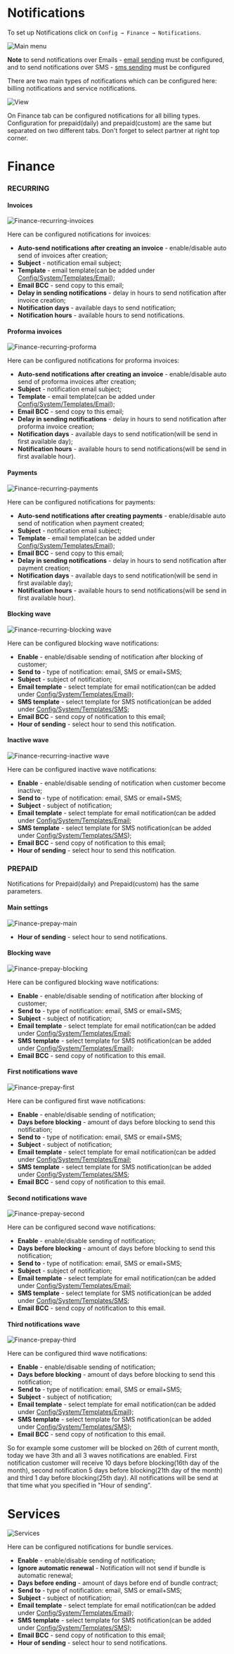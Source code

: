 Notifications
=============

To set up Notifications click on `Config → Finance → Notifications`.

![Main menu](icon.png)

**Note** to send notifications over Emails - [email sending](../../main_configuration/email_config/email_config.md) must be configured, and to send notifications over SMS - [sms sending](../../main_configuration/sms_config/sms_config.md) must be configured

There are two main types of notifications which can be configured here: billing notifications and service notifications.

![View](header.png)

On Finance tab can be configured notifications for all billing types. Configuration for prepaid(daily) and prepaid(custom) are the same but separated on two different tabs. Don't forget to select partner at right top corner.

# **Finance**

### RECURRING
#### Invoices
![Finance-recurring-invoices](finance_recurring_invoices.png)

Here can be configured notifications for invoices:

* **Auto-send notifications after creating an invoice** - enable/disable auto send of invoices after creation;
* **Subject** - notification email subject;
* **Template** - email template(can be added under [Config/System/Templates/Email](../../system/templates/templates.md));
* **Email BCC** - send copy to this email;
* **Delay in sending notifications** - delay in hours to send notification after invoice creation;
* **Notification days** - available days to send notification;
* **Notification hours** - available hours to send notifications.

#### Proforma invoices
![Finance-recurring-proforma](finance_recurring_proforma.png)

Here can be configured notifications for proforma invoices:

* **Auto-send notifications after creating an invoice** - enable/disable auto send of proforma invoices after creation;
* **Subject** - notification email subject;
* **Template** - email template(can be added under [Config/System/Templates/Email](../../system/templates/templates.md));
* **Email BCC** - send copy to this email;
* **Delay in sending notifications** - delay in hours to send notification after proforma invoice creation;
* **Notification days** - available days to send notification(will be send in first available day);
* **Notification hours** - available hours to send notifications(will be send in first available hour).

#### Payments
![Finance-recurring-payments](finance_recurring_payments.png)

Here can be configured notifications for payments:

* **Auto-send notifications after creating payments** - enable/disable auto send of notification when payment created;
* **Subject** - notification email subject;
* **Template** - email template(can be added under [Config/System/Templates/Email](../../system/templates/templates.md));
* **Email BCC** - send copy to this email;
* **Delay in sending notifications** - delay in hours to send notification after payment creation;
* **Notification days** - available days to send notification(will be send in first available day);
* **Notification hours** - available hours to send notifications(will be send in first available hour).

#### Blocking wave

![Finance-recurring-blocking wave](finance_recurring_blocking.png)

Here can be configured blocking wave notifications:

* **Enable** - enable/disable sending of notification after blocking of customer;
* **Send to** - type of notification: email, SMS or email+SMS;
* **Subject** - subject of notification;
* **Email template** - select template for email notification(can be added under [Config/System/Templates/Email](../../system/templates/templates.md));
* **SMS template** - select template for SMS notification(can be added under [Config/System/Templates/SMS](../../system/templates/templates.md);
* **Email BCC** - send copy of notification to this email;
* **Hour of sending** - select hour to send this notification.

#### Inactive wave

![Finance-recurring-inactive wave](finance_recurring_inactive.png)

Here can be configured inactive wave notifications:

* **Enable** - enable/disable sending of notification when customer become inactive;
* **Send to** - type of notification: email, SMS or email+SMS;
* **Subject** - subject of notification;
* **Email template** - select template for email notification(can be added under [Config/System/Templates/Email](../../system/templates/templates.md);
* **SMS template** - select template for SMS notification(can be added under [Config/System/Templates/SMS](../../system/templates/templates.md));
* **Email BCC** - send copy of notification to this email;
* **Hour of sending** - select hour to send this notification.


### PREPAID

Notifications for Prepaid(daily) and Prepaid(custom) has the same parameters.

#### Main settings
![Finance-prepay-main](prepay_main.png)

* **Hour of sending** - select hour to send notifications.

#### Blocking wave
![Finance-prepay-blocking](prepay_blocking_wave.png)

Here can be configured blocking wave notifications:

* **Enable** - enable/disable sending of notification after blocking of customer;
* **Send to** - type of notification: email, SMS or email+SMS;
* **Subject** - subject of notification;
* **Email template** - select template for email notification(can be added under [Config/System/Templates/Email](../../system/templates/templates.md);
* **SMS template** - select template for SMS notification(can be added under [Config/System/Templates/Email](../../system/templates/templates.md));
* **Email BCC** - send copy of notification to this email.

#### First notifications wave
![Finance-prepay-first](prepay_first.png)

Here can be configured first wave notifications:

* **Enable** - enable/disable sending of notification;
* **Days before blocking** - amount of days before blocking to send this notification;
* **Send to** - type of notification: email, SMS or email+SMS;
* **Subject** - subject of notification;
* **Email template** - select template for email notification(can be added under [Config/System/Templates/Email](../../system/templates/templates.md);
* **SMS template** - select template for SMS notification(can be added under [Config/System/Templates/SMS](../../system/templates/templates.md);
* **Email BCC** - send copy of notification to this email.

#### Second notifications wave
![Finance-prepay-second](prepay_second.png)

Here can be configured second wave notifications:

* **Enable** - enable/disable sending of notification;
* **Days before blocking** - amount of days before blocking to send this notification;
* **Send to** - type of notification: email, SMS or email+SMS;
* **Subject** - subject of notification;
* **Email template** - select template for email notification(can be added under [Config/System/Templates/Email](../../system/templates/templates.md);
* **SMS template** - select template for SMS notification(can be added under [Config/System/Templates/SMS](../../system/templates/templates.md);
* **Email BCC** - send copy of notification to this email.

#### Third notifications wave
![Finance-prepay-third](prepay_third.png)

Here can be configured third wave notifications:

* **Enable** - enable/disable sending of notification;
* **Days before blocking** - amount of days before blocking to send this notification;
* **Send to** - type of notification: email, SMS or email+SMS;
* **Subject** - subject of notification;
* **Email template** - select template for email notification(can be added under [Config/System/Templates/Email](../../system/templates/templates.md));
* **SMS template** - select template for SMS notification(can be added under [Config/System/Templates/SMS](../../system/templates/templates.md));
* **Email BCC** - send copy of notification to this email.

So for example some customer will be blocked on 26th of current month, today we have 3th and all 3 waves notifications are enabled. First notification customer will receive 10 days before blocking(16th day of the month), second notification 5 days before blocking(21th day of the month) and third 1 day before blocking(25th day). All notifications will be send at that time what you specified in "Hour of sending".


# **Services**

![Services](services_bundles.png)

Here can be configured notifications for bundle services.

* **Enable** - enable/disable sending of notification;
* **Ignore automatic renewal** - Notification will not send if bundle is automatic renewal;
* **Days before ending** - amount of days before end of bundle contract;
* **Send to** - type of notification: email, SMS or email+SMS;
* **Subject** - subject of notification;
* **Email template** - select template for email notification(can be added under [Config/System/Templates/Email](../../system/templates/templates.md));
* **SMS template** - select template for SMS notification(can be added under [Config/System/Templates/SMS](../../system/templates/templates.md));
* **Email BCC** - send copy of notification to this email;
* **Hour of sending** - select hour to send notifications.

